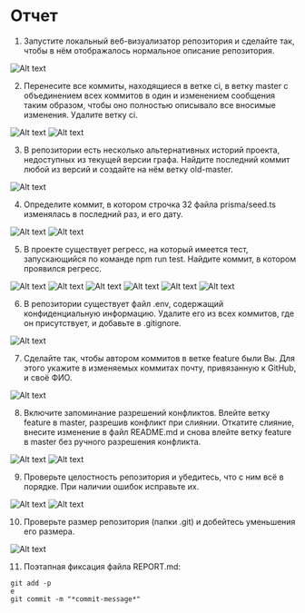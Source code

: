 # Отчет

1. Запустите локальный веб-визуализатор репозитория и сделайте так, чтобы в нём отображалось нормальное описание репозитория.

![Alt text](docs/1.jpg?raw=true "Title")

2. Перенесите все коммиты, находящиеся в ветке ci, в ветку master с объединением всех коммитов в один и изменением сообщения таким образом, чтобы оно полностью описывало все вносимые изменения. Удалите ветку ci.

![Alt text](docs/2-1.jpg?raw=true "Title")
![Alt text](docs/2-2.jpg?raw=true "Title")

3. В репозитории есть несколько альтернативных историй проекта, недоступных из текущей версии графа. Найдите последний коммит любой из версий и создайте на нём ветку old-master. 

![Alt text](docs/3.jpg?raw=true "Title")

4. Определите коммит, в котором строчка 32 файла prisma/seed.ts изменялась в последний раз, и его дату.

![Alt text](docs/4-1.jpg?raw=true "Title")
![Alt text](docs/4-2.jpg?raw=true "Title")

5. В проекте существует регресс, на который имеется тест, запускающийся по команде npm run test. Найдите коммит, в котором проявился регресс.

![Alt text](docs/5-1.jpg?raw=true "Title")
![Alt text](docs/5-2.jpg?raw=true "Title")
![Alt text](docs/5-3.jpg?raw=true "Title")
![Alt text](docs/5-4.jpg?raw=true "Title")
![Alt text](docs/5-5.jpg?raw=true "Title")
![Alt text](docs/5-6.jpg?raw=true "Title")

6. В репозитории существует файл .env, содержащий конфиденциальную информацию. Удалите его из всех коммитов, где он присутствует, и добавьте в .gitignore.

![Alt text](docs/6.jpg?raw=true "Title")

7. Сделайте так, чтобы автором коммитов в ветке feature были Вы. Для этого укажите в изменяемых коммитах почту, привязанную к GitHub, и своё ФИО.

![Alt text](docs/7.jpg?raw=true "Title")

8. Включите запоминание разрешений конфликтов. Влейте ветку feature в master, разрешив конфликт при слиянии. Откатите слияние, внесите изменение в файл README.md и снова влейте ветку feature в master без ручного разрешения конфликта.

![Alt text](docs/8-1.jpg?raw=true "Title")
![Alt text](docs/8-2.jpg?raw=true "Title")

9. Проверьте целостность репозитория и убедитесь, что с ним всё в порядке. При наличии ошибок исправьте их.

![Alt text](docs/9-1.jpg?raw=true "Title")
![Alt text](docs/9-2.jpg?raw=true "Title")

10. Проверьте размер репозитория (папки .git) и добейтесь уменьшения его размера.

![Alt text](docs/9-2.jpg?raw=true "Title")

11. Поэтапная фиксация файла REPORT.md:
```
git add -p
e
git commit -m "*commit-message*"
```